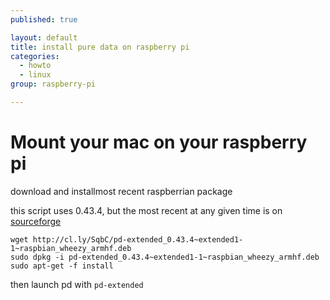 ```yaml
---
published: true

layout: default
title: install pure data on raspberry pi
categories:
  - howto
  - linux
group: raspberry-pi

---
```


# Mount your mac on your raspberry pi

download and installmost recent raspberrian package

this script uses 0.43.4, but the most recent at any given time is on [sourceforge](http://sourceforge.net/projects/pure-data/files/pd-extended/)

	wget http://cl.ly/SqbC/pd-extended_0.43.4~extended1-1~raspbian_wheezy_armhf.deb
	sudo dpkg -i pd-extended_0.43.4~extended1-1~raspbian_wheezy_armhf.deb
	sudo apt-get -f install

then launch pd with `pd-extended`
